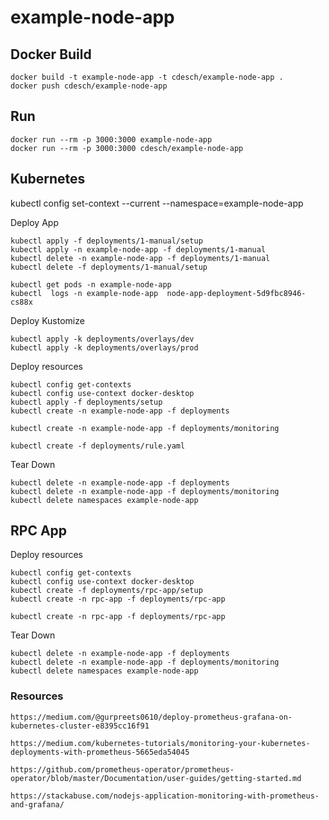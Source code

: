 # example-node-app

## Docker Build

    docker build -t example-node-app -t cdesch/example-node-app .
    docker push cdesch/example-node-app

## Run

    docker run --rm -p 3000:3000 example-node-app
    docker run --rm -p 3000:3000 cdesch/example-node-app

## Kubernetes

kubectl config set-context --current --namespace=example-node-app

Deploy App

    kubectl apply -f deployments/1-manual/setup
    kubectl apply -n example-node-app -f deployments/1-manual
    kubectl delete -n example-node-app -f deployments/1-manual
    kubectl delete -f deployments/1-manual/setup

    kubectl get pods -n example-node-app
    kubectl  logs -n example-node-app  node-app-deployment-5d9fbc8946-cs88x

Deploy Kustomize

    kubectl apply -k deployments/overlays/dev
    kubectl apply -k deployments/overlays/prod

Deploy resources

    kubectl config get-contexts
    kubectl config use-context docker-desktop
    kubectl apply -f deployments/setup
    kubectl create -n example-node-app -f deployments

    kubectl create -n example-node-app -f deployments/monitoring

    kubectl create -f deployments/rule.yaml

Tear Down

    kubectl delete -n example-node-app -f deployments
    kubectl delete -n example-node-app -f deployments/monitoring
    kubectl delete namespaces example-node-app

## RPC App

Deploy resources

    kubectl config get-contexts
    kubectl config use-context docker-desktop
    kubectl create -f deployments/rpc-app/setup
    kubectl create -n rpc-app -f deployments/rpc-app

    kubectl create -n rpc-app -f deployments/rpc-app

Tear Down

    kubectl delete -n example-node-app -f deployments
    kubectl delete -n example-node-app -f deployments/monitoring
    kubectl delete namespaces example-node-app

### Resources

    https://medium.com/@gurpreets0610/deploy-prometheus-grafana-on-kubernetes-cluster-e8395cc16f91

    https://medium.com/kubernetes-tutorials/monitoring-your-kubernetes-deployments-with-prometheus-5665eda54045

    https://github.com/prometheus-operator/prometheus-operator/blob/master/Documentation/user-guides/getting-started.md

    https://stackabuse.com/nodejs-application-monitoring-with-prometheus-and-grafana/
